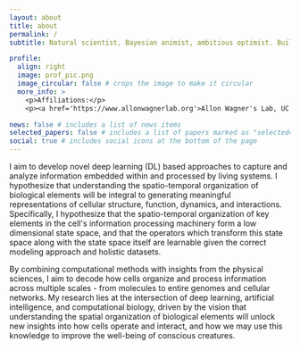 ```yaml
---
layout: about
title: about
permalink: /
subtitle: Natural scientist, Bayesian animist, ambitious optimist. Building mathematical models of the physical world to answer meaningful questions about our existence. Deep Learning | Biology | Mathematics

profile:
  align: right
  image: prof_pic.png
  image_circular: false # crops the image to make it circular
  more_info: >
    <p>Affiliations:</p>
    <p><a href='https://www.allonwagnerlab.org'>Allon Wagner's Lab, UC Berkeley Computational Biology</a></p>

news: false # includes a list of news items
selected_papers: false # includes a list of papers marked as "selected={true}"
social: true # includes social icons at the bottom of the page
---
```


I aim to develop novel deep learning (DL) based approaches to capture and analyze information embedded within and processed by living systems. I hypothesize that understanding the spatio-temporal organization of biological elements will be integral to generating meaningful representations of cellular structure, function, dynamics, and interactions. Specifically, I hypothesize that the spatio-temporal organization of key elements in the cell's information processing machinery form a low dimensional state space, and that the operators which transform this state space along with the state space itself are learnable given the correct modeling approach and holistic datasets.

By combining computational methods with insights from the physical sciences, I aim to decode how cells organize and process information across multiple scales - from molecules to entire genomes and cellular networks. My research lies at the intersection of deep learning, artificial intelligence, and computational biology, driven by the vision that understanding the spatial organization of biological elements will unlock new insights into how cells operate and interact, and how we may use this knowledge to improve the well-being of conscious creatures.
